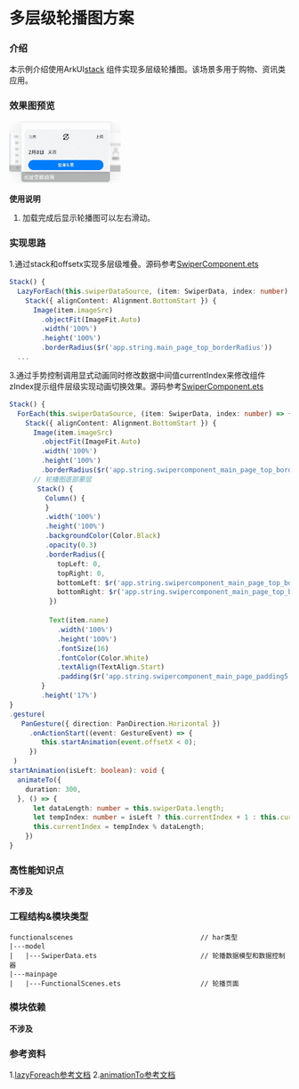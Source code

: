 # 多层级轮播图方案

### 介绍

本示例介绍使用ArkUI[stack](https://developer.huawei.com/consumer/cn/doc/harmonyos-references-V2/ts-container-stack-0000001427584888-V2)
组件实现多层级轮播图。该场景多用于购物、资讯类应用。

### 效果图预览

<img src="../../entry/src/main/resources/base/media/swiper_component.gif" width="200">

**使用说明**

1. 加载完成后显示轮播图可以左右滑动。

### 实现思路

1.通过stack和offsetx实现多层级堆叠。源码参考[SwiperComponent.ets](./src/main/ets/components/mainpage/SwiperComponent.ets)

```ts
Stack() {
  LazyForEach(this.swiperDataSource, (item: SwiperData, index: number) => {
    Stack({ alignContent: Alignment.BottomStart }) {
      Image(item.imageSrc)
        .objectFit(ImageFit.Auto)
        .width('100%')
        .height('100%')
        .borderRadius($r('app.string.main_page_top_borderRadius'))
  ...
  ```

3.通过手势控制调用显式动画同时修改数据中间值currentIndex来修改组件zIndex提示组件层级实现动画切换效果。源码参考[SwiperComponent.ets](./src/main/ets/components/mainpage/SwiperComponent.ets)

```ts
Stack() {
  ForEach(this.swiperDataSource, (item: SwiperData, index: number) => {
    Stack({ alignContent: Alignment.BottomStart }) {
      Image(item.imageSrc)
        .objectFit(ImageFit.Auto)
        .width('100%')
        .height('100%')
        .borderRadius($r('app.string.swipercomponent_main_page_top_borderRadius'))
      // 轮播图底部蒙层
       Stack() {
         Column() {
         }
         .width('100%')
         .height('100%')
         .backgroundColor(Color.Black)
         .opacity(0.3)
         .borderRadius({
            topLeft: 0,
            topRight: 0,
            bottomLeft: $r('app.string.swipercomponent_main_page_top_borderRadius'),
            bottomRight: $r('app.string.swipercomponent_main_page_top_borderRadius')
          })

          Text(item.name)
            .width('100%')
            .height('100%')
            .fontSize(16)
            .fontColor(Color.White)
            .textAlign(TextAlign.Start)
            .padding($r('app.string.swipercomponent_main_page_padding5'))
        }
        .height('17%')
}
.gesture(
   PanGesture({ direction: PanDirection.Horizontal })
     .onActionStart((event: GestureEvent) => {
        this.startAnimation(event.offsetX < 0);
     })
 )
startAnimation(isLeft: boolean): void {
  animateTo({
    duration: 300,
  }, () => {
      let dataLength: number = this.swiperData.length;
      let tempIndex: number = isLeft ? this.currentIndex + 1 : this.currentIndex - 1 + dataLength;
      this.currentIndex = tempIndex % dataLength;
    })
}
  ```

### 高性能知识点

**不涉及**

### 工程结构&模块类型

   ```
   functionalscenes                                // har类型
   |---model
   |   |---SwiperData.ets                          // 轮播数据模型和数据控制器 
   |---mainpage
   |   |---FunctionalScenes.ets                    // 轮播页面
   ```

### 模块依赖

**不涉及**

### 参考资料

1.[lazyForeach参考文档](https://developer.huawei.com/consumer/cn/doc/harmonyos-guides-V2/arkts-rendering-control-lazyforeach-0000001524417213-V2)
2.[animationTo参考文档](https://developer.huawei.com/consumer/cn/doc/harmonyos-references-V2/ts-explicit-animation-0000001478341181-V2)